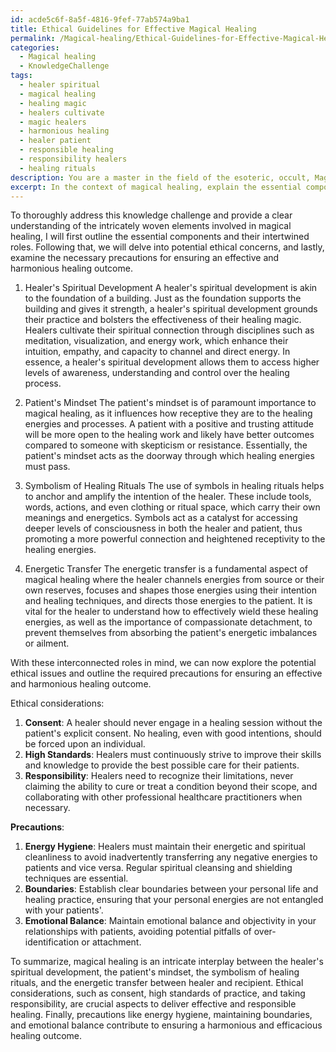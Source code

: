 ```yaml
---
id: acde5c6f-8a5f-4816-9fef-77ab574a9ba1
title: Ethical Guidelines for Effective Magical Healing
permalink: /Magical-healing/Ethical-Guidelines-for-Effective-Magical-Healing/
categories:
  - Magical healing
  - KnowledgeChallenge
tags:
  - healer spiritual
  - magical healing
  - healing magic
  - healers cultivate
  - magic healers
  - harmonious healing
  - healer patient
  - responsible healing
  - responsibility healers
  - healing rituals
description: You are a master in the field of the esoteric, occult, Magical healing and Education. You are a writer of tests, challenges, textbooks and deep knowledge on Magical healing for initiates and students to gain deep insights and understanding from. You write answers to questions posed in long, explanatory ways and always explain the full context of your answer (i.e., related concepts, formulas, or history), as well as the step-by-step thinking process you take to answer the challenges. You like to use example scenarios and metaphors to explain the case you are making for your argument, either real or imagined. Summarize the key themes, ideas, and conclusions at the end.
excerpt: In the context of magical healing, explain the essential components and interconnected roles played by the healer's spiritual development, the patient's mindset, the symbolism of healing rituals, and the energetic transfer between healer and recipient, while analyzing potential ethical issues and outlining the required precautions for ensuring an effective and harmonious healing outcome.
---
```

To thoroughly address this knowledge challenge and provide a clear understanding of the intricately woven elements involved in magical healing, I will first outline the essential components and their intertwined roles. Following that, we will delve into potential ethical concerns, and lastly, examine the necessary precautions for ensuring an effective and harmonious healing outcome.

1. Healer's Spiritual Development
A healer's spiritual development is akin to the foundation of a building. Just as the foundation supports the building and gives it strength, a healer's spiritual development grounds their practice and bolsters the effectiveness of their healing magic. Healers cultivate their spiritual connection through disciplines such as meditation, visualization, and energy work, which enhance their intuition, empathy, and capacity to channel and direct energy. In essence, a healer's spiritual development allows them to access higher levels of awareness, understanding and control over the healing process.

2. Patient's Mindset
The patient's mindset is of paramount importance to magical healing, as it influences how receptive they are to the healing energies and processes. A patient with a positive and trusting attitude will be more open to the healing work and likely have better outcomes compared to someone with skepticism or resistance. Essentially, the patient's mindset acts as the doorway through which healing energies must pass.

3. Symbolism of Healing Rituals
The use of symbols in healing rituals helps to anchor and amplify the intention of the healer. These include tools, words, actions, and even clothing or ritual space, which carry their own meanings and energetics. Symbols act as a catalyst for accessing deeper levels of consciousness in both the healer and patient, thus promoting a more powerful connection and heightened receptivity to the healing energies.

4. Energetic Transfer
The energetic transfer is a fundamental aspect of magical healing where the healer channels energies from source or their own reserves, focuses and shapes those energies using their intention and healing techniques, and directs those energies to the patient. It is vital for the healer to understand how to effectively wield these healing energies, as well as the importance of compassionate detachment, to prevent themselves from absorbing the patient's energetic imbalances or ailment.

With these interconnected roles in mind, we can now explore the potential ethical issues and outline the required precautions for ensuring an effective and harmonious healing outcome.

Ethical considerations:
1. ****Consent****: A healer should never engage in a healing session without the patient's explicit consent. No healing, even with good intentions, should be forced upon an individual.
2. ****High Standards****: Healers must continuously strive to improve their skills and knowledge to provide the best possible care for their patients.
3. ****Responsibility****: Healers need to recognize their limitations, never claiming the ability to cure or treat a condition beyond their scope, and collaborating with other professional healthcare practitioners when necessary.

**Precautions**:
1. ****Energy Hygiene****: Healers must maintain their energetic and spiritual cleanliness to avoid inadvertently transferring any negative energies to patients and vice versa. Regular spiritual cleansing and shielding techniques are essential.
2. ****Boundaries****: Establish clear boundaries between your personal life and healing practice, ensuring that your personal energies are not entangled with your patients'.
3. ****Emotional Balance****: Maintain emotional balance and objectivity in your relationships with patients, avoiding potential pitfalls of over-identification or attachment.

To summarize, magical healing is an intricate interplay between the healer's spiritual development, the patient's mindset, the symbolism of healing rituals, and the energetic transfer between healer and recipient. Ethical considerations, such as consent, high standards of practice, and taking responsibility, are crucial aspects to deliver effective and responsible healing. Finally, precautions like energy hygiene, maintaining boundaries, and emotional balance contribute to ensuring a harmonious and efficacious healing outcome.
